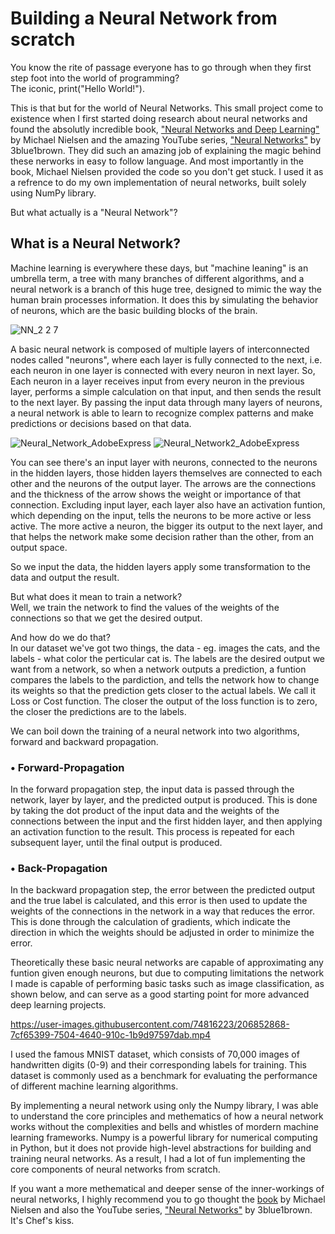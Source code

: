 # Building a Neural Network from scratch

You know the rite of passage everyone has to go through when they first step foot into the world of programming?  
The iconic, print("Hello World!").

This is that but for the world of Neural Networks. This small project come to existence when I first started doing research about neural networks and found the absolutly incredible book, ["Neural Networks and Deep Learning"](http://neuralnetworksanddeeplearning.com/) by Michael Nielsen and the amazing YouTube series, ["Neural Networks"](https://youtube.com/playlist?list=PLZHQObOWTQDNU6R1_67000Dx_ZCJB-3pi) by 3blue1brown. They did such an amazing job of explaining the magic behind these nerworks in easy to follow language. And most importantly in the book, Michael Nielsen provided the code so you don't get stuck. I used it as a refrence to do my own implementation of neural networks, built solely using NumPy library.

But what actually is a "Neural Network"?

## What is a Neural Network?
Machine learning is everywhere these days, but "machine leaning" is an umbrella term, a tree with many branches of different algorithms, and a neural network is a branch of this huge tree, designed to mimic the way the human brain processes information. It does this by simulating the behavior of neurons, which are the basic building blocks of the brain.

![NN_2 2 7](https://user-images.githubusercontent.com/74816223/206890368-1160deda-70f2-4297-8cbf-d7d83435820b.png)

A basic neural network is composed of multiple layers of interconnected nodes called "neurons", where each layer is fully connected to the next, i.e. each neuron in one layer is connected with every neuron in next layer. So, Each neuron in a layer receives input from every neuron in the previous layer, performs a simple calculation on that input, and then sends the result to the next layer. By passing the input data through many layers of neurons, a neural network is able to learn to recognize complex patterns and make predictions or decisions based on that data.

![Neural_Network_AdobeExpress](https://user-images.githubusercontent.com/74816223/206890857-c01f8aa7-211a-4187-b965-bf4fbab4d22e.gif)
![Neural_Network2_AdobeExpress](https://user-images.githubusercontent.com/74816223/206891743-1553aec1-001b-424c-a2d8-a68abbc54dd7.gif)

You can see there's an input layer with neurons, connected to the neurons in the hidden layers, those hidden layers themselves are connected to each other and the neurons of the output layer. The arrows are the connections and the thickness of the arrow shows the weight or importance of that connection. Excluding input layer, each layer also have an activation funtion, which depending on the input, tells the neurons to be more active or less active. The more active a neuron, the bigger its output to the next layer, and that helps the network make some decision rather than the other, from an output space. 

So we input the data, the hidden layers apply some transformation to the data and output the result.

But what does it mean to train a network?    
Well, we train the network to find the values of the weights of the connections so that we get the desired output.  

And how do we do that?  
In our dataset we've got two things, the data - eg. images the cats, and the labels - what color the perticular cat is. The labels are the desired output we want from a network, so when a network outputs a prediction, a funtion compares the labels to the pardiction, and tells the network how to change its weights so that the prediction gets closer to the actual labels. We call it Loss or Cost function. The closer the output of the loss function is to zero, the closer the predictions are to the labels.

We can boil down the training of a neural network into two algorithms, forward and backward propagation.

### • Forward-Propagation 
In the forward propagation step, the input data is passed through the network, layer by layer, and the predicted output is produced. This is done by taking the dot product of the input data and the weights of the connections between the input and the first hidden layer, and then applying an activation function to the result. This process is repeated for each subsequent layer, until the final output is produced.

### • Back-Propagation 
In the backward propagation step, the error between the predicted output and the true label is calculated, and this error is then used to update the weights of the connections in the network in a way that reduces the error. This is done through the calculation of gradients, which indicate the direction in which the weights should be adjusted in order to minimize the error.

Theoretically these basic neural networks are capable of approximating any funtion given enough neurons, but due to computing limitations the network I made is capable of performing basic tasks such as image classification, as shown below, and can serve as a good starting point for more advanced deep learning projects.
 
https://user-images.githubusercontent.com/74816223/206852868-7cf65399-7504-4640-910c-1b9d97597dab.mp4

I used the famous MNIST dataset, which consists of 70,000 images of handwritten digits (0-9) and their corresponding labels for training. This dataset is commonly used as a benchmark for evaluating the performance of different machine learning algorithms.

By implementing a neural network using only the Numpy library, I was able to understand the core principles and methematics of how a neural network works without the complexities and bells and whistles of mordern machine learning frameworks. Numpy is a powerful library for numerical computing in Python, but it does not provide high-level abstractions for building and training neural networks. As a result, I had a lot of fun implementing the core components of neural networks from scratch.

If you want a more methematical and deeper sense of the inner-workings of neural networks, I highly recommend you to go thought the [book](http://neuralnetworksanddeeplearning.com/) by Michael Nielsen and also the YouTube series, ["Neural Networks"](https://youtube.com/playlist?list=PLZHQObOWTQDNU6R1_67000Dx_ZCJB-3pi) by 3blue1brown. It's Chef's kiss.
